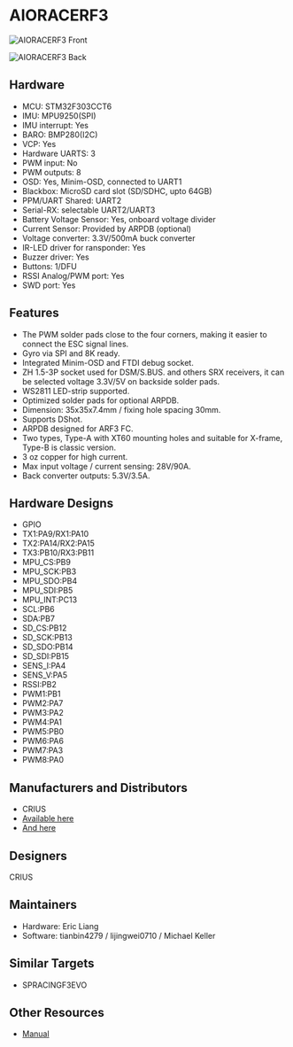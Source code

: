 # AIORACERF3

![AIORACERF3 Front](/img/boards/aioracerf3/aioracerf3_front.jpg)

![AIORACERF3 Back](/img/boards/aioracerf3/aioracerf3_back.jpg)

## Hardware

- MCU: STM32F303CCT6
- IMU: MPU9250(SPI)
- IMU interrupt: Yes
- BARO: BMP280(I2C)
- VCP: Yes
- Hardware UARTS: 3
- PWM input: No
- PWM outputs: 8
- OSD: Yes, Minim-OSD, connected to UART1
- Blackbox: MicroSD card slot (SD/SDHC, upto 64GB)
- PPM/UART Shared: UART2
- Serial-RX: selectable UART2/UART3
- Battery Voltage Sensor: Yes, onboard voltage divider
- Current Sensor: Provided by ARPDB (optional)
- Voltage converter: 3.3V/500mA buck converter
- IR-LED driver for ransponder: Yes
- Buzzer driver: Yes
- Buttons: 1/DFU
- RSSI Analog/PWM port: Yes
- SWD port: Yes

## Features

- The PWM solder pads close to the four corners, making it easier to connect the ESC signal lines.
- Gyro via SPI and 8K ready.
- Integrated Minim-OSD and FTDI debug socket.
- ZH 1.5-3P socket used for DSM/S.BUS. and others SRX receivers, it can be selected voltage 3.3V/5V on backside solder pads.
- WS2811 LED-strip supported.
- Optimized solder pads for optional ARPDB.
- Dimension: 35x35x7.4mm / fixing hole spacing 30mm.
- Supports DShot.
- ARPDB designed for ARF3 FC.
- Two types, Type-A with XT60 mounting holes and suitable for X-frame, Type-B is classic version.
- 3 oz copper for high current.
- Max input voltage / current sensing: 28V/90A.
- Back converter outputs: 5.3V/3.5A.

## Hardware Designs

- GPIO
- TX1:PA9/RX1:PA10
- TX2:PA14/RX2:PA15
- TX3:PB10/RX3:PB11
- MPU_CS:PB9
- MPU_SCK:PB3
- MPU_SDO:PB4
- MPU_SDI:PB5
- MPU_INT:PC13
- SCL:PB6
- SDA:PB7
- SD_CS:PB12
- SD_SCK:PB13
- SD_SDO:PB14
- SD_SDI:PB15
- SENS_I:PA4
- SENS_V:PA5
- RSSI:PB2
- PWM1:PB1
- PWM2:PA7
- PWM3:PA2
- PWM4:PA1
- PWM5:PB0
- PWM6:PA6
- PWM7:PA3
- PWM8:PA0

## Manufacturers and Distributors

- CRIUS
- [Available here](https://www.aliexpress.com/store/product/Crius-AIO-RACER-F3-Flight-Controller-with-OSD-for-Betaflight-firmware-ARPDB-Power-Distribution-Board-Output/604349_32729982152.html?spm=2114.12010608.0.0.TuYtnD)
- [And here](http://www.ebay.com/itm/AIO-RACER-F3-Flight-Controller-with-OSD-for-Betaflight-firmware-ARPDB-B-Board-/322266398060)

## Designers

CRIUS

## Maintainers

- Hardware: Eric Liang
- Software: tianbin4279 / lijingwei0710 / Michael Keller

## Similar Targets

- SPRACINGF3EVO

## Other Resources

- [Manual](https://dl.dropboxusercontent.com/u/584481/AIO_RACER_F3_Manual_D20160909.pdf)
